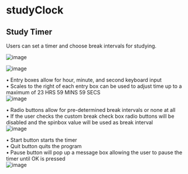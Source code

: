 # studyClock
## Study Timer

Users can set a timer and choose break intervals for studying. <br>

![image](https://github.com/KhantivongJ/studyClock/assets/68672801/4b981447-2ce2-47ef-a82d-055b94e90229)

![image](https://github.com/KhantivongJ/studyClock/assets/68672801/d695e203-b199-4186-b626-a392a8037c25)

• Entry boxes allow for hour, minute, and second keyboard input <br>
• Scales to the right of each entry box can be used to adjust time up to a maximum of 23 HRS 59 MINS 59 SECS <br>
![image](https://github.com/KhantivongJ/studyClock/assets/68672801/7836a259-cbf0-43f1-b99b-da486589d065)

• Radio buttons allow for pre-determined break intervals or none at all <br>
• If the user checks the custom break check box radio buttons will be disabled and the spinbox value will be used as break interval <br>
![image](https://github.com/KhantivongJ/studyClock/assets/68672801/c833be46-9863-48c8-8d4e-5bed5ee86f1b)

• Start button starts the timer <br>
• Quit button quits the program <br>
• Pause button will pop up a message box allowing the user to pause the timer until OK is pressed <br>
![image](https://github.com/KhantivongJ/studyClock/assets/68672801/016f1d23-5225-4eab-b08f-377e6cc58fe5)
